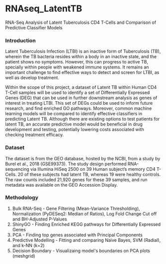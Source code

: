 # RNAseq_LatentTB
RNA-Seq Analysis of Latent Tuberculosis CD4 T-Cells and Comparison of Predictive Classifier Models

### Introduction

Latent Tuberculosis Infection (LTBI) is an inactive form of Tuberculosis (TB), wherein the TB bacteria resides within a body in an inactive state, and the patient shows no symptoms. However, this can progress to active TB, specially within people with weakened immune systems. It remains an important challenge to find effective ways to detect and screen for LTBI, as well as develop treatment. 
 
Within the scope of this project, a dataset of Latent TB within Human CD4 T-Cell samples will be used to identify a set of Differentially Expressed Genes (DEG) that can be used in further downstream analysis as genes of interest in treating LTBI. This set of DEGs could be used to inform future research, and find enriched GO pathways. 
Moreover, common machine learning models will be compared to identify effective classifiers in predicting Latent TB. Although there are existing options to test patients for latent TB, an accurate predictive model would be beneficial in drug development and testing, potentially lowering costs associated with checking treatment efficacy.

### Dataset

The dataset is from the GEO database, hosted by the NCBI, from a study by Burel et al., 2018 (GSE99373). The study design performed RNA-sequencing via Illumina HiSeq 2500 on 39 Human subject’s memory CD4 T-Cells. 20 of these subjects had latent TB, whereas 19 were healthy controls. The raw counts included 21,920 genes for these 39 samples, and run metadata was available on the GEO Accession Display.

### Methodology

1. Bulk RNA-Seq - Gene Filtering (Mean-Variance Thresholding), Normalization (PyDESeq2: Median of Ratios), Log Fold Change Cut off and BH-Adjusted P-Values
2. ShinyGO - Finding Enriched KEGG pathways for Differentially Expressed Genes
3. PCA - Finding top genes associated with Principal Components
4. Predictive Modelling - Fitting and comparing Naive Bayes, SVM (Radial), and k-NN (k=2)
5. Decision Boundary - Visualizaing model's boundaries on PCA plots (meshgrid)
